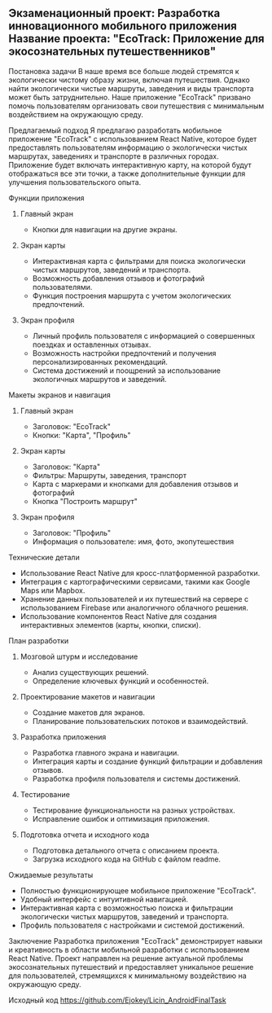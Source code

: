 Экзаменационный проект: Разработка инновационного мобильного приложения
Название проекта: "EcoTrack: Приложение для экосознательных путешественников"
---
Постановка задачи
В наше время все больше людей стремятся к экологически чистому образу жизни, включая путешествия. Однако найти экологически чистые маршруты, заведения и виды транспорта может быть затруднительно. Наше приложение "EcoTrack" призвано помочь пользователям организовать свои путешествия с минимальным воздействием на окружающую среду. 

Предлагаемый подход
Я предлагаю разработать мобильное приложение "EcoTrack" с использованием React Native, которое будет предоставлять пользователям информацию о экологически чистых маршрутах, заведениях и транспорте в различных городах. Приложение будет включать интерактивную карту, на которой будут отображаться все эти точки, а также дополнительные функции для улучшения пользовательского опыта.

Функции приложения
1. Главный экран
   - Кнопки для навигации на другие экраны.
 
2. Экран карты
   - Интерактивная карта с фильтрами для поиска экологически чистых маршрутов, заведений и транспорта.
   - Возможность добавления отзывов и фотографий пользователями.
   - Функция построения маршрута с учетом экологических предпочтений.

3. Экран профиля
   - Личный профиль пользователя с информацией о совершенных поездках и оставленных отзывах.
   - Возможность настройки предпочтений и получения персонализированных рекомендаций.
   - Система достижений и поощрений за использование экологичных маршрутов и заведений.
 
Макеты экранов и навигация
1. Главный экран
   - Заголовок: "EcoTrack"
   - Кнопки: "Карта", "Профиль"

2. Экран карты
   - Заголовок: "Карта"
   - Фильтры: Маршруты, заведения, транспорт
   - Карта с маркерами и кнопками для добавления отзывов и фотографий
   - Кнопка "Построить маршрут"

3. Экран профиля
   - Заголовок: "Профиль"
   - Информация о пользователе: имя, фото, экопутешествия

Технические детали
- Использование React Native для кросс-платформенной разработки.
- Интеграция с картографическими сервисами, такими как Google Maps или Mapbox.
- Хранение данных пользователей и их путешествий на сервере с использованием Firebase или аналогичного облачного решения.
- Использование компонентов React Native для создания интерактивных элементов (карты, кнопки, списки).

План разработки
1. Мозговой штурм и исследование
   - Анализ существующих решений.
   - Определение ключевых функций и особенностей.

2. Проектирование макетов и навигации
   - Создание макетов для экранов.
   - Планирование пользовательских потоков и взаимодействий.

3. Разработка приложения
   - Разработка главного экрана и навигации.
   - Интеграция карты и создание функций фильтрации и добавления отзывов.
   - Разработка профиля пользователя и системы достижений.

4. Тестирование
   - Тестирование функциональности на разных устройствах.
   - Исправление ошибок и оптимизация приложения.

5. Подготовка отчета и исходного кода
   - Подготовка детального отчета с описанием проекта.
   - Загрузка исходного кода на GitHub с файлом readme.

Ожидаемые результаты
- Полностью функционирующее мобильное приложение "EcoTrack".
- Удобный интерфейс с интуитивной навигацией.
- Интерактивная карта с возможностью поиска и фильтрации экологически чистых маршрутов, заведений и транспорта.
- Профиль пользователя с настройками и системой достижений.

Заключение
Разработка приложения "EcoTrack" демонстрирует навыки и креативность в области мобильной разработки с использованием React Native. Проект направлен на решение актуальной проблемы экосознательных путешествий и предоставляет уникальное решение для пользователей, стремящихся к минимальному воздействию на окружающую среду. 

Исходный код
https://github.com/Ejokey/Licin_AndroidFinalTask

